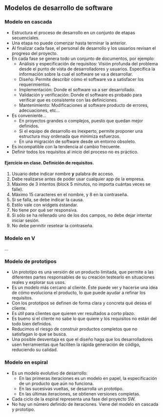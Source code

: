 ## Modelos de desarrollo de software

### Modelo en cascada

- Estructura el proceso de desarrollo en un conjunto de etapas secuenciales.
- Una etapa no puede comenzar hasta terminar la anterior.
- Al finalizar cada fase, el personal de desarrollo y los usuarios revisan el progreso del proyecto.
- En cada fase se genera todo un conjunto de documentos, por ejemplo:
    - Análisis y especificación de requisitos: Visión profunda del problema desde el punto de vista de desarrolladores y usuarios. Especifica la información sobre la cual el software se va a desarrollar.
    - Diseño: Permite describir cómo el software va a satisfacer los requerimientos.
    - Implementación: Donde el software va a ser desarrollado.
    - Validación y verificación: Donde el software es probado para verificar que es consistente con las definiciones.
    - Mantenimiento: Modificaciones al software producto de errores, adecuaciones, etc...
- Es conveniente...
    - En proyectos grandes o complejos, puesto que quedan mejor definidos.
    - Si el equipo de desarrollo es inexperto, permite proponer una estructura muy ordenada que minimiza esfuerzos.
    - En una migración de software desde un entorno obsoleto.
- Es incompatible con la tendencia al cambio frecuente.
- Definir todos los requisitos al inicio del proceso no es práctico.

#### Ejercicio en clase. Definición de requisitos.

1. Usuario debe indicar nombre **y** palabra de acceso.
2. Debe realizarse antes de poder usar cualquier app de la empresa.
3. Máximo de 3 intentos (block 5 minutos, no importa cuántas veces se falle).
4. Máximo 15 caracteres en el nombre, y 8 en la contraseña.
5. Si se falla, se debe indicar la causa.
6. Estilo vale con widgets éstandar.
7. No tiene por qué ser responsiva.
8. Si sólo se ha rellenado uno de los dos campos, no debe dejar intentar iniciar sesión.
9. No debe permitir resetear la contraseña.

### Modelo en V

...


### Modelo de prototipos

- Un prototipo es una versión de un producto limitada, que permite a las diferentes partes responsables de su creación testearlo en situaciones reales y explorar sus usos.
- Es un modelo más cercano al cliente. Éste puede ver y hacerse una idea de cómo evoluciona el producto, lo que puede ayudar a refinar los requisitos.
- Con los prototipos se definen de forma clara y concreta qué desea el cliente.
- Es útil para clientes que quieren ver resultados a corto plazo.
- Es bueno si el cliente no sabe lo que quiere y los requisitos no están del todo bien definidos.
- Reducimos el riesgo de construir productos completos que no satisfagan lo que se busca.
- Una posible desventaja es que el diseño haga que los desarrolladores usen herramientas que faciliten la rápida generación de código, reduciendo su calidad.

### Modelo en espiral

- Es un modelo evolutivo de desarrollo:
    - En las primeras iteraciones es un modelo en papel, la especificación de un producto que aún no funciona.
    - En las sucesivas vueltas, se desarrolla un prototipo.
    - En las últimas iteraciones, se obtienen versiones completas.
- Cada ciclo de la espiral representa una fase del proyecto SW.
- No hay un número definido de iteraciones. Viene del modelo en cascada y prototipo.
